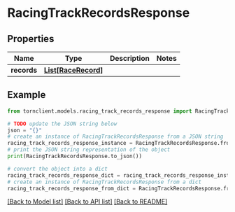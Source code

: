 # RacingTrackRecordsResponse


## Properties

Name | Type | Description | Notes
------------ | ------------- | ------------- | -------------
**records** | [**List[RaceRecord]**](RaceRecord.md) |  | 

## Example

```python
from tornclient.models.racing_track_records_response import RacingTrackRecordsResponse

# TODO update the JSON string below
json = "{}"
# create an instance of RacingTrackRecordsResponse from a JSON string
racing_track_records_response_instance = RacingTrackRecordsResponse.from_json(json)
# print the JSON string representation of the object
print(RacingTrackRecordsResponse.to_json())

# convert the object into a dict
racing_track_records_response_dict = racing_track_records_response_instance.to_dict()
# create an instance of RacingTrackRecordsResponse from a dict
racing_track_records_response_from_dict = RacingTrackRecordsResponse.from_dict(racing_track_records_response_dict)
```
[[Back to Model list]](../README.md#documentation-for-models) [[Back to API list]](../README.md#documentation-for-api-endpoints) [[Back to README]](../README.md)


